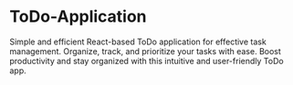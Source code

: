 # ToDo-Application
Simple and efficient React-based ToDo application for effective task management. Organize, track, and prioritize your tasks with ease. Boost productivity and stay organized with this intuitive and user-friendly ToDo app.
